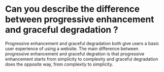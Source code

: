 # Can you describe the difference between progressive enhancement and graceful degradation ?
Progressive enhancement and graceful degradation both give users a basic user experience of using a website.
The main difference between progressive enhancement and graceful degration is that
progressive enhancement starts from simplicity to complexity and graceful degradation does the opposite way, from complexity to simplicity.

